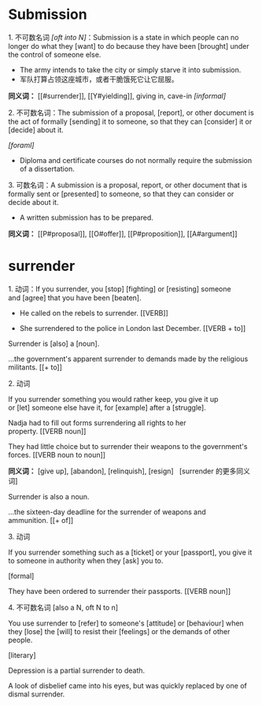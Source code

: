 # Submission

1. 不可数名词 *[oft into N]*：Submission is a state in which people can no longer do what they [want] to do because they have been [brought] under the control of someone else.

- The army intends to take the city or simply starve it into submission.
- 军队打算占领这座城市，或者干脆饿死它让它屈服。

**同义词：** [[#surrender]], [[Y#yielding]], giving in, cave-in *[informal]*

2. 不可数名词：The submission of a proposal, [report], or other document is the act of formally [sending] it to someone, so that they can [consider] it or [decide] about it.

*[foraml]*

- Diploma and certificate courses do not normally require the submission of a dissertation.

3. 可数名词：A submission is a proposal, report, or other document that is formally sent or [presented] to someone, so that they can consider or decide about it.

- A written submission has to be prepared.

**同义词：** [[P#proposal]], [[O#offer]], [[P#proposition]], [[A#argument]]

# surrender

1. 动词：If you surrender, you [stop] [fighting] or [resisting] someone and [agree] that you have been [beaten].

- He called on the rebels to surrender. [[VERB]]

- She surrendered to the police in London last December. [[VERB + to]] 

Surrender is [also] a [noun].

...the government's apparent surrender to demands made by the religious militants. [[+ to]] 

2. 动词

If you surrender something you would rather keep, you give it up or [let] someone else have it, for [example] after a [struggle].

Nadja had to fill out forms surrendering all rights to her property. [[VERB noun]] 

They had little choice but to surrender their weapons to the government's forces. [[VERB noun to noun]] 

**同义词：** [give up], [abandon], [relinquish], [resign]   [surrender 的更多同义词]

Surrender is also a noun.

...the sixteen-day deadline for the surrender of weapons and ammunition. [[+ of]] 

3. 动词

If you surrender something such as a [ticket] or your [passport], you give it to someone in authority when they [ask] you to.

[formal]

They have been ordered to surrender their passports. [[VERB noun]] 

4. 不可数名词 [also a N, oft N to n]

You use surrender to [refer] to someone's [attitude] or [behaviour] when they [lose] the [will] to resist their [feelings] or the demands of other people.

[literary]

Depression is a partial surrender to death. 

A look of disbelief came into his eyes, but was quickly replaced by one of dismal surrender. 